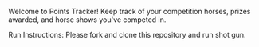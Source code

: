 Welcome to Points Tracker! Keep track of your competition horses, prizes awarded, and horse shows you've competed in.

Run Instructions:
Please fork and clone this repository and run shot gun.